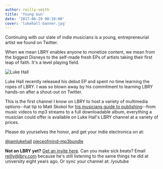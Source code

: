 ```yaml
---
author: reilly-smith
title: 'Young Gun'
date: '2017-06-29 00:10:00'
cover: 'lukehall-banner.jpg'
---
```


Continuing with our slate of indie musicians is a young, entrepreneurial artist we found on Twitter.

When we mean LBRY enables anyone to monetize content, we mean from the biggest Disneys to the self-made fresh EPs of artists taking their first leap of faith. It's a level playing field.

![Luke Hall](/img/news/lukehall-inline.jpg)

Luke Hall recently released his debut EP and spent no time learning the ropes of LBRY. I was so blown away by his commitment to learning LBRY hands-on after a shout-out on Twitter.

This is the first channel I know on LBRY to host a variety of multimedia options--hat tip to Matt Skokol for [his musicians guide to publishing](https://medium.com/@heymattsokol/how-to-upload-and-sell-your-music-on-lbry-fa4f299413a1)--from music videos to mp3 streams to a full downloadable album, everything a musician could offer is available on Luke Hall's LBRY channel at a variety of prices.

Please do yourselves the honor, and get your indie electronica on at:

<a href='https://open.lbry.com/@iamlukehall:b'>@iamlukehall</a>
<a href='https://open.lbry.com/@iamlukehall:b/pieceofmind-mp3bundle:9'>pieceofmind-mp3bundle</a>

**Not on LBRY yet?** [Get an invite here](/get). Can you make sick beats? Email [reilly@lbry.com](mailto:reilly@lbry.com) because he's still listening to the same things he did at university eight years ago. Or sync your channel at: /youtube
